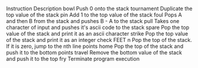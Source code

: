 Instruction	Description
bowl Push 0 onto the stack
tournament	Duplicate the top value of the stack
pin	Add 1 to the top value of the stack
foul	Pops A and then B from the stack and pushes B - A to the stack
pull	Takes one character of input and pushes it's ascii code to the stack
spare	Pop the top value of the stack and print it as an ascii character
strike	Pop the top value of the stack and print it as an integer
check FEET n	Pop the top of the stack. If it is zero, jump to the nth line
points home	Pop the top of the stack and push it to the bottom
points travel	Remove the bottom value of the stack and push it to the top
fry	Terminate program execution
